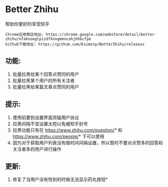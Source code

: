 # Better Zhihu

帮助你更好的享受知乎


    Chrome应用商店地址: https://chrome.google.com/webstore/detail/better-zhihu/nfaknoeglpiidfknogmencahjhhbcfpe
    Github下载地址: https://github.com/Esimorp/BetterZhihu/releases

## 功能:
1. 批量拉黑给某个回答点赞同的用户
2. 批量拉黑某个用户的所有关注者
3. 批量拉黑给某篇文章点赞同的用户

## 提示:
1. 使用前要到设置界面资磁用户协议
2. 拉黑间隔不宜设置太短以免被知乎封号
3. 拉黑功能只有在 https://www.zhihu.com/question/* 和 https://www.zhihu.com/people/* 下可以使用
4. 因为对于获取用户列表没有做时间间隔设置，所以暂时不要对点赞多的回答和关注者多的用户进行操作

## 更新:
1. 修复了当用户没有性别的时候无法显示药丸按钮*
